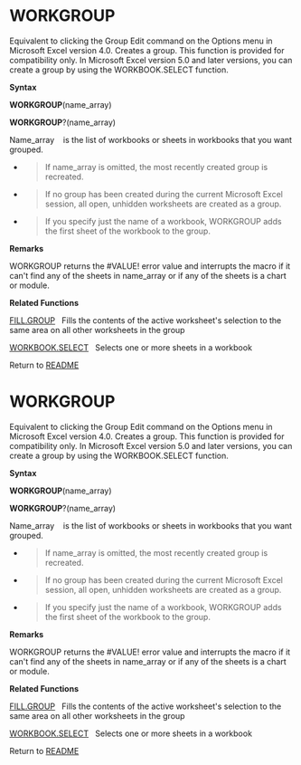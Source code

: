 # WORKGROUP

Equivalent to clicking the Group Edit command on the Options menu in
Microsoft Excel version 4.0. Creates a group. This function is provided
for compatibility only. In Microsoft Excel version 5.0 and later
versions, you can create a group by using the WORKBOOK.SELECT function.

**Syntax**

**WORKGROUP**(name\_array)

**WORKGROUP**?(name\_array)

Name\_array&nbsp;&nbsp;&nbsp;&nbsp;is the list of workbooks or sheets in
workbooks that you want grouped.

  - > If name\_array is omitted, the most recently created group is
    > recreated.

  - > If no group has been created during the current Microsoft Excel
    > session, all open, unhidden worksheets are created as a group.

  - > If you specify just the name of a workbook, WORKGROUP adds the
    > first sheet of the workbook to the group.


**Remarks**

WORKGROUP returns the \#VALUE\! error value and interrupts the macro if
it can't find any of the sheets in name\_array or if any of the sheets
is a chart or module.

**Related Functions**

[FILL.GROUP](FILL.GROUP.md)&nbsp;&nbsp;&nbsp;Fills the contents of the active worksheet's
selection to the same area on all other worksheets in the group

[WORKBOOK.SELECT](WORKBOOK.SELECT.md)&nbsp;&nbsp;&nbsp;Selects one or more sheets in a
workbook



Return to [README](README.md#W)

# WORKGROUP

Equivalent to clicking the Group Edit command on the Options menu in
Microsoft Excel version 4.0. Creates a group. This function is provided
for compatibility only. In Microsoft Excel version 5.0 and later
versions, you can create a group by using the WORKBOOK.SELECT function.

**Syntax**

**WORKGROUP**(name\_array)

**WORKGROUP**?(name\_array)

Name\_array&nbsp;&nbsp;&nbsp;&nbsp;is the list of workbooks or sheets in
workbooks that you want grouped.

  - > If name\_array is omitted, the most recently created group is
    > recreated.

  - > If no group has been created during the current Microsoft Excel
    > session, all open, unhidden worksheets are created as a group.

  - > If you specify just the name of a workbook, WORKGROUP adds the
    > first sheet of the workbook to the group.


**Remarks**

WORKGROUP returns the \#VALUE\! error value and interrupts the macro if
it can't find any of the sheets in name\_array or if any of the sheets
is a chart or module.

**Related Functions**

[FILL.GROUP](FILL.GROUP.md)&nbsp;&nbsp;&nbsp;Fills the contents of the active worksheet's
selection to the same area on all other worksheets in the group

[WORKBOOK.SELECT](WORKBOOK.SELECT.md)&nbsp;&nbsp;&nbsp;Selects one or more sheets in a
workbook



Return to [README](README.md#W)

